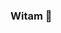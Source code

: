 ### Witam 👋

<!--
**Krs713/Krs713** is a ✨ _special_ ✨ repository because its `README.md` (this file) appears on your GitHub profile.

Here are some ideas to get you started:

🌱 Aktualnie uczę się cyberbezpieczeństwa
